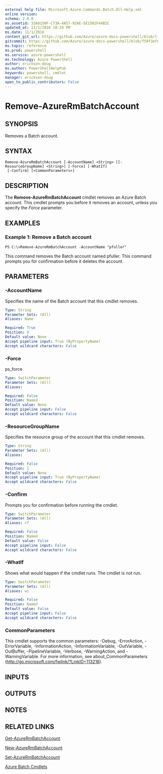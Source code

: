 ```yaml
---
external help file: Microsoft.Azure.Commands.Batch.dll-Help.xml
online version: 
schema: 2.0.0
ms.assetid: 33A0150F-C73A-4A57-92AE-5E1502F44B2C
updated_at: 11/1/2016 10:24 PM
ms.date: 11/1/2016
content_git_url: https://github.com/Azure/azure-docs-powershell/blob/live/azureps-cmdlets-docs/ResourceManager/AzureRM.Batch/v1.1.4/Remove-AzureRmBatchAccount.md
gitcommit: https://github.com/Azure/azure-docs-powershell/blob/f59f3ef60bc592383812213e69fd77ba950759ed/azureps-cmdlets-docs/ResourceManager/AzureRM.Batch/v1.1.4/Remove-AzureRmBatchAccount.md
ms.topic: reference
ms.prod: powershell
ms.service: azure-powershell
ms.technology: Azure PowerShell
author: erickson-doug
ms.author: PowerShellHelpPub
keywords: powershell, cmdlet
manager: erickson-doug
open_to_public_contributors: False
---
```


# Remove-AzureRmBatchAccount

## SYNOPSIS
Removes a Batch account.

## SYNTAX

```
Remove-AzureRmBatchAccount [-AccountName] <String> [[-ResourceGroupName] <String>] [-Force] [-WhatIf]
 [-Confirm] [<CommonParameters>]
```

## DESCRIPTION
The **Remove-AzureRmBatchAccount** cmdlet removes an Azure Batch account.
This cmdlet prompts you before it removes an account, unless you specify the *Force* parameter.

## EXAMPLES

### Example 1: Remove a Batch account
```
PS C:\>Remove-AzureRmBatchAccount -AccountName "pfuller"
```

This command removes the Batch account named pfuller.
This command prompts you for confirmation before it deletes the account.

## PARAMETERS

### -AccountName
Specifies the name of the Batch account that this cmdlet removes.

```yaml
Type: String
Parameter Sets: (All)
Aliases: Name

Required: True
Position: 0
Default value: None
Accept pipeline input: True (ByPropertyName)
Accept wildcard characters: False
```

### -Force
ps_force

```yaml
Type: SwitchParameter
Parameter Sets: (All)
Aliases: 

Required: False
Position: Named
Default value: None
Accept pipeline input: False
Accept wildcard characters: False
```

### -ResourceGroupName
Specifies the resource group of the account that this cmdlet removes.

```yaml
Type: String
Parameter Sets: (All)
Aliases: 

Required: False
Position: 1
Default value: None
Accept pipeline input: True (ByPropertyName)
Accept wildcard characters: False
```

### -Confirm
Prompts you for confirmation before running the cmdlet.

```yaml
Type: SwitchParameter
Parameter Sets: (All)
Aliases: cf

Required: False
Position: Named
Default value: False
Accept pipeline input: False
Accept wildcard characters: False
```

### -WhatIf
Shows what would happen if the cmdlet runs.
The cmdlet is not run.

```yaml
Type: SwitchParameter
Parameter Sets: (All)
Aliases: wi

Required: False
Position: Named
Default value: False
Accept pipeline input: False
Accept wildcard characters: False
```

### CommonParameters
This cmdlet supports the common parameters: -Debug, -ErrorAction, -ErrorVariable, -InformationAction, -InformationVariable, -OutVariable, -OutBuffer, -PipelineVariable, -Verbose, -WarningAction, and -WarningVariable. For more information, see about_CommonParameters (http://go.microsoft.com/fwlink/?LinkID=113216).

## INPUTS

## OUTPUTS

## NOTES

## RELATED LINKS

[Get-AzureRmBatchAccount](xref:ResourceManager/AzureRM.Batch/v1.1.4/Get-AzureRmBatchAccount.md)

[New-AzureRmBatchAccount](xref:ResourceManager/AzureRM.Batch/v1.1.4/New-AzureRmBatchAccount.md)

[Set-AzureRmBatchAccount](xref:ResourceManager/AzureRM.Batch/v1.1.4/Set-AzureRmBatchAccount.md)

[Azure Batch Cmdlets](xref:ResourceManager/AzureRM.Batch/v1.1.4/AzureRM.Batch.md)


